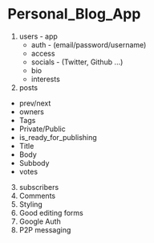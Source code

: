 # Personal_Blog_App
1. users - app
   - auth - (email/password/username)
   - access
   - socials - (Twitter, Github ...)
   - bio
   - interests
2. posts
  - prev/next
  - owners
  - Tags
  - Private/Public
  - is_ready_for_publishing
  - Title
  - Body 
  - Subbody 
  - votes
3. subscribers
4. Comments
5. Styling
6. Good editing forms
7. Google Auth
8. P2P messaging

